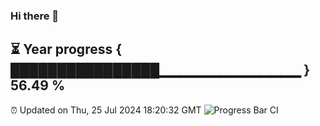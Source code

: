 ### Hi there 👋
⏳ Year progress { ████████████████▁▁▁▁▁▁▁▁▁▁▁▁▁▁ } 56.49 %
---
⏰ Updated on Thu, 25 Jul 2024 18:20:32 GMT
![Progress Bar CI](https://github.com/liununu/liununu/workflows/Progress%20Bar%20CI/badge.svg)
